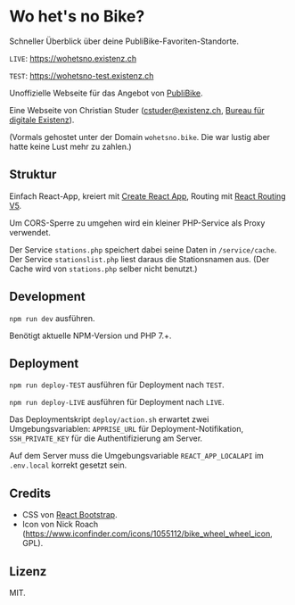 # Wo het's no Bike?

Schneller Überblick über deine PubliBike-Favoriten-Standorte.

`LIVE`: <https://wohetsno.existenz.ch>

`TEST`: <https://wohetsno-test.existenz.ch>

Unoffizielle Webseite für das Angebot von [PubliBike](https://www.publibike.ch).

Eine Webseite von Christian Studer ([cstuder@existenz.ch](mailto:cstuder@existenz.ch), [Bureau für digitale Existenz](http://bureau.existenz.ch/)).

(Vormals gehostet unter der Domain `wohetsno.bike`. Die war lustig aber hatte keine Lust mehr zu zahlen.)

## Struktur

Einfach React-App, kreiert mit [Create React App](https://github.com/facebook/create-react-app), Routing mit [React Routing V5](https://reacttraining.com/react-router/).

Um CORS-Sperre zu umgehen wird ein kleiner PHP-Service als Proxy verwendet.

Der Service `stations.php` speichert dabei seine Daten in `/service/cache`. Der Service `stationslist.php` liest daraus die Stationsnamen aus. (Der Cache wird von `stations.php` selber nicht benutzt.)

## Development

`npm run dev` ausführen.

Benötigt aktuelle NPM-Version und PHP 7.+.

## Deployment

`npm run deploy-TEST` ausführen für Deployment nach `TEST`.

`npm run deploy-LIVE` ausführen für Deployment nach `LIVE`.

Das Deploymentskript `deploy/action.sh` erwartet zwei Umgebungsvariablen: `APPRISE_URL` für Deployment-Notifikation, `SSH_PRIVATE_KEY` für die Authentifizierung am Server.

Auf dem Server muss die Umgebungsvariable `REACT_APP_LOCALAPI` im `.env.local` korrekt gesetzt sein.

## Credits

- CSS von [React Bootstrap](https://react-bootstrap.netlify.com/).
- Icon von Nick Roach (<https://www.iconfinder.com/icons/1055112/bike_wheel_wheel_icon>, GPL).

## Lizenz

MIT.
